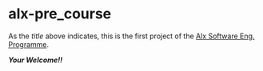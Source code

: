 # alx-pre_course

As the _title_ above indicates, this is the first project of the [Alx Software Eng. Programme](https://alxafrica.com/software-engineering-2022/).

***Your Welcome!!***
